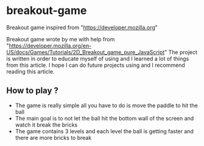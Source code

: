 # breakout-game
Breakout game inspired from "https://developer.mozilla.org"

Breakout game wrote by me with help from "https://developer.mozilla.org/en-US/docs/Games/Tutorials/2D_Breakout_game_pure_JavaScript"
The project is written in order to educate myself of using <canvas> and I learned a lot of things from this article. 
I hope I can do future projects using <canvas> and I recommend reading this article.

## How to play ?
* The game is really simple all you have to do is move the paddle to hit the ball
* The main goal is to not let the ball hit the bottom wall of the screen and watch it break the bricks
* The game contains 3 levels and each level the ball is getting faster and there are more bricks to break
